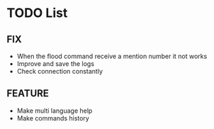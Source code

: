 # TODO List

## FIX

- When the flood command receive a mention number it not works
- Improve and save the logs
- Check connection constantly

## FEATURE

- Make multi language help
- Make commands history
